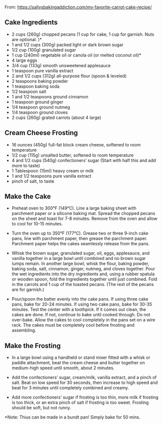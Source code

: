 From: https://sallysbakingaddiction.com/my-favorite-carrot-cake-recipe/

## Cake Ingredients

* 2 cups (260g) chopped pecans (1 cup for cake, 1 cup for garnish. Nuts are optional. )*
* 1 and 1/2 cups (300g) packed light or dark brown sugar
* 1/2 cup (100g) granulated sugar
* 1 cup (240ml) vegetable oil or canola oil (or melted coconut oil)*
* 4 large eggs
* 3/4 cup (133g) smooth unsweetened applesauce
* 1 teaspoon pure vanilla extract
* 2 and 1/2 cups (312g) all-purpose flour (spoon & leveled)
* 2 teaspoons baking powder
* 1 teaspoon baking soda
* 1/2 teaspoon salt
* 1 and 1/2 teaspoons ground cinnamon
* 1 teaspoon ground ginger
* 1/4 teaspoon ground nutmeg
* 1/4 teaspoon ground cloves
* 2 cups (260g) grated carrots (about 4 large)

## Cream Cheese Frosting

* 16 ounces (450g) full-fat block cream cheese, softened to room temperature
* 1/2 cup (115g) unsalted butter, softened to room temperature
* 4 and 1/2 cups (540g) confectioners’ sugar (Start with half this and add more to taste)
* 1 Tablespoon (15ml) heavy cream or milk
* 1 and 1/2 teaspoons pure vanilla extract
* pinch of salt, to taste

## Make the Cake

* Preheat oven to 300°F (149°C). Line a large baking sheet with parchment paper or a silicone baking mat. Spread the chopped pecans on the sheet and toast for 7-8 minutes. Remove from the oven and allow to cool for 10-15 minutes.

* Turn the oven up to 350°F (177°C). Grease two or three 9-inch cake pans, line with parchment paper, then grease the parchment paper. Parchment paper helps the cakes seamlessly release from the pans.

* Whisk the brown sugar, granulated sugar, oil, eggs, applesauce, and vanilla together in a large bowl until combined and no brown sugar lumps remain. In another large bowl, whisk the flour, baking powder, baking soda, salt, cinnamon, ginger, nutmeg, and cloves together. Pour the wet ingredients into the dry ingredients and, using a rubber spatula or wooden spoon, fold the ingredients together until just combined. Fold in the carrots and 1 cup of the toasted pecans. (The rest of the pecans are for garnish.)

* Pour/spoon the batter evenly into the cake pans. If using three cake pans, bake for 20-24 minutes. If using two cake pans, bake for 30-35 minutes. Test the center with a toothpick. If it comes out clean, the cakes are done. If not, continue to bake until cooked through. Do not over-bake. Allow the cakes to cool completely in the pans set on a wire rack. The cakes must be completely cool before frosting and assembling.

## Make the Frosting

* In a large bowl using a handheld or stand mixer fitted with a whisk or paddle attachment, beat the cream cheese and butter together on medium-high speed until smooth, about 2 minutes. 

* Add the confectioners’ sugar, cream/milk, vanilla extract, and a pinch of salt. Beat on low speed for 30 seconds, then increase to high speed and beat for 3 minutes until completely combined and creamy. 

* Add more confectioners’ sugar if frosting is too thin, more milk if frosting is too thick, or an extra pinch of salt if frosting is too sweet. Frosting should be soft, but not runny.

*Note: Thius can be made in a bundt pan! Simply bake for 50 mins.
